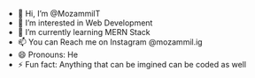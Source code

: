 - 👋 Hi, I’m @MozammilT
- 👀 I’m interested in Web Development
- 🌱 I’m currently learning MERN Stack
- 📫 You can Reach me on Instagram @mozammil.ig
- 😄 Pronouns: He
- ⚡ Fun fact: Anything that can be imgined can be coded as well

<!---
MozammilT/MozammilT is a ✨ special ✨ repository because its `README.md` (this file) appears on your GitHub profile.
You can click the Preview link to take a look at your changes.
--->
